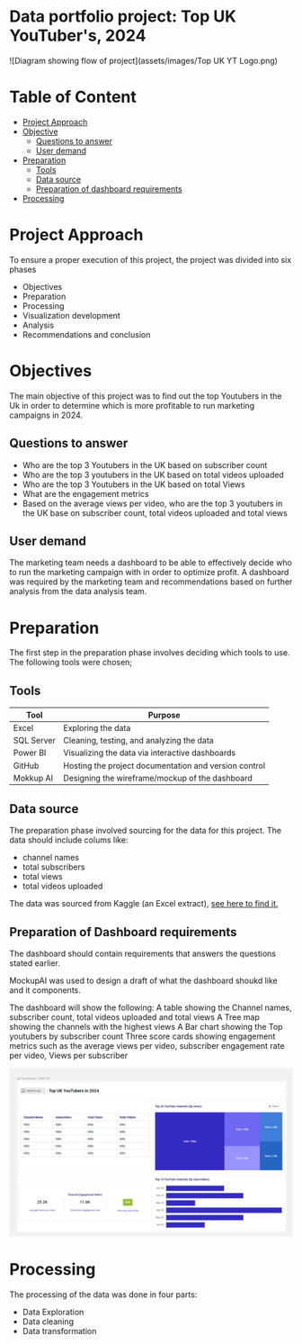 # Data portfolio project: Top UK YouTuber's, 2024

![Diagram showing flow of project](assets/images/Top UK YT Logo.png)

# Table of Content

- [Project Approach](#project-approach)
- [Objective](#objective)
  - [Questions to answer](#questions-to-answer)
  - [User demand](#user-demand)
- [Preparation](#preparation)
  - [Tools](#tools)
  - [Data source](#Data-source)
  - [Preparation of dashboard requirements](#preparation-of-dashboard-requirements)
- [Processing](#processing)


# Project Approach
To ensure a proper execution of this project, the project was divided into six phases

- Objectives
- Preparation
- Processing
- Visualization development
- Analysis
- Recommendations and conclusion

# Objectives
The main objective of this project was to find out the top Youtubers in the Uk in order to determine which is more profitable to run marketing campaigns in 2024.

## Questions to answer

- Who are the top 3 Youtubers in the UK based on subscriber count
- Who are the top 3 youtubers in the UK based on total videos uploaded
- Who are the top 3 Youtubers in the UK based on total Views
- What are the engagement metrics
- Based on the average views per video, who are the top 3 youtubers in the UK base on subscriber count, total videos uploaded and total views

## User demand

The marketing team needs a dashboard to be able to effectively decide who to run the marketing campaign with in order to optimize profit.
A dashboard was required by the marketing team and recommendations based on further analysis from the data analysis team.

# Preparation
The first step in the preparation phase involves deciding which tools to use. The following tools were chosen;
## Tools 


| Tool | Purpose |
| --- | --- |
| Excel | Exploring the data |
| SQL Server | Cleaning, testing, and analyzing the data |
| Power BI | Visualizing the data via interactive dashboards |
| GitHub | Hosting the project documentation and version control |
| Mokkup AI | Designing the wireframe/mockup of the dashboard | 

## Data source

The preparation phase involved sourcing for the data for this project. The data should include colums like:
- channel names
- total subscribers
- total views
- total videos uploaded
  
The data was sourced from Kaggle (an Excel extract), [see here to find it.](https://www.kaggle.com/datasets/bhavyadhingra00020/top-100-social-media-influencers-2024-countrywise?resource=download)

## Preparation of Dashboard requirements
The dashboard should contain requirements that answers the questions stated earlier.

MockupAI was used to design a draft of what the dashboard shoukd like and it components. 

The dashboard will show the following:
A table showing the Channel names, subscriber count, total videos uploaded and total views
A Tree map showing the channels with the highest views
A Bar chart showing the Top youtubers by subscriber count
Three score cards showing engagement metrics such as the average views per video, subscriber engagement rate per video, Views per subscriber

![Dashboard Mockup/draft](assets/images/dashboard_mockup.png)


# Processing
The processing of the data was done in four parts:
- Data Exploration
- Data cleaning
- Data transformation


